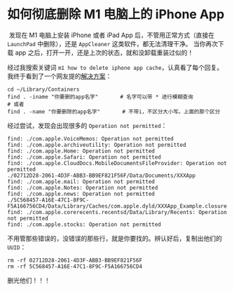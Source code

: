 # 如何彻底删除 M1 电脑上的 iPhone App

​	发现在 M1 电脑上安装 iPhone 或者 iPad App 后，不管用正常方式（直接在 `LaunchPad` 中删除），还是 `AppCleaner` 这类软件，都无法清理干净。 当你再次下载 app 之后，打开一开，还是上次的状态，就和没卸载重装过似的！

经过我搜索关键词 `m1 how to delete iphone app cache`，认真看了每个回复。我终于看到了一个网友提的[解决方案](https://forums.macrumors.com/threads/how-to-uninstall-ios-ipados-apps-on-m1-macs-and-where-do-they-store-their-files.2275923/?post=29453766#post-29453766)：

```shell
cd ~/Library/Containers
find . -iname "你要删的app名字"		# 名字可以带 * 进行模糊查询
# 或者
find . -name "你要删除的app名字"		# 不带i，不区分大小写。上面的那个区分
```

经过尝试，发现会出现很多的 `Operation not permitted`：

```shell
find: ./com.apple.VoiceMemos: Operation not permitted
find: ./com.apple.archiveutility: Operation not permitted
find: ./com.apple.Home: Operation not permitted
find: ./com.apple.Safari: Operation not permitted
find: ./com.apple.CloudDocs.MobileDocumentsFileProvider: Operation not permitted
./02712D28-2061-4D3F-ABB3-BB9EF821F56F/Data/Documents/XXXApp
find: ./com.apple.mail: Operation not permitted
find: ./com.apple.Notes: Operation not permitted
find: ./com.apple.news: Operation not permitted
./5C568457-A16E-47C1-8F9C-F5A166756CD4/Data/Library/Caches/com.apple.dyld/XXXApp_Example.closure
find: ./com.apple.corerecents.recentsd/Data/Library/Recents: Operation not permitted
find: ./com.apple.stocks: Operation not permitted
```

不用管那些错误的，没错误的那些行，就是你要找的。辨认好后，复制出他们的 `UUID`：

```shell
rm -rf 02712D28-2061-4D3F-ABB3-BB9EF821F56F
rm -rf 5C568457-A16E-47C1-8F9C-F5A166756CD4
```

删光他们！！！

